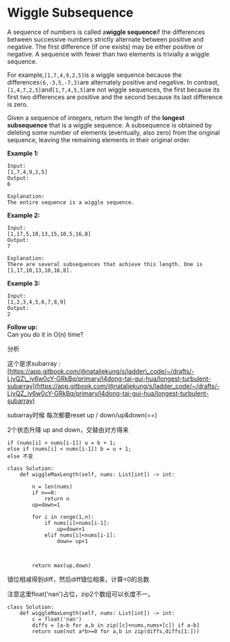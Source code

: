 # Wiggle Subsequence

A sequence of numbers is called a**wiggle sequence**if the differences between successive numbers strictly alternate between positive and negative. The first difference \(if one exists\) may be either positive or negative. A sequence with fewer than two elements is trivially a wiggle sequence.

For example,`[1,7,4,9,2,5]`is a wiggle sequence because the differences`(6,-3,5,-7,3)`are alternately positive and negative. In contrast,`[1,4,7,2,5]`and`[1,7,4,5,5]`are not wiggle sequences, the first because its first two differences are positive and the second because its last difference is zero.

Given a sequence of integers, return the length of the **longest subsequence** that is a wiggle sequence. A subsequence is obtained by deleting some number of elements \(eventually, also zero\) from the original sequence, leaving the remaining elements in their original order.

**Example 1:**

```text
Input: 
[1,7,4,9,2,5]
Output: 
6

Explanation:
The entire sequence is a wiggle sequence.
```

**Example 2:**

```text
Input: 
[1,17,5,10,13,15,10,5,16,8]
Output: 
7

Explanation: 
There are several subsequences that achieve this length. One is [1,17,10,13,10,16,8].
```

**Example 3:**

```text
Input: 
[1,2,3,4,5,6,7,8,9]
Output: 
2
```

**Follow up:**  
Can you do it in O\(n\) time?

分析

这个是求subarray :[https://app.gitbook.com/@nataliekung/s/ladder\_code/~/drafts/-LjvQZ\_jy6w0cY-GRkBq/primary/l4dong-tai-gui-hua/longest-turbulent-subarray](https://app.gitbook.com/@nataliekung/s/ladder_code/~/drafts/-LjvQZ_jy6w0cY-GRkBq/primary/l4dong-tai-gui-hua/longest-turbulent-subarray)

subarray时候 每次都要reset up / down/up&down\(==\)

2个状态升降 up and down，交替由对方得来

```text
if (nums[i] > nums[i-1]) u = b + 1;
else if (nums[i] < nums[i-1]) b = u + 1;
else 不变
```

```text
class Solution:
    def wiggleMaxLength(self, nums: List[int]) -> int:

        n = len(nums)
        if n==0:
            return n
        up=down=1

        for i in range(1,n):
            if nums[i]>nums[i-1]:
                up=down+1
            elif nums[i]<nums[i-1]:
                down= up+1



        return max(up,down)
```

错位相减得到diff，然后diff错位相乘，计算&lt;0的总数

注意这里float\('nan'\)占位，zip2个数组可以长度不一。

```text
class Solution:
    def wiggleMaxLength(self, nums: List[int]) -> int:
        c = float('nan')
        diffs = [a-b for a,b in zip([c]+nums,nums+[c]) if a-b]
        return sum(not a*b>=0 for a,b in zip(diffs,diffs[1:]))
```

